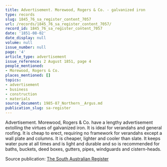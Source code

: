 ```yaml
---
title: Advertisement. Morewood, Rogers & Co. - galvanized iron
type: records
slug: 1845_76_sa_register_content_7057
url: /records/1845_76_sa_register_content_7057/
record_id: 1845_76_sa_register_content_7057
date: '1851-08-02'
date_display: null
volume: null
issue_number: null
page: '4'
article_type: advertisement
issue_reference: 2 August 1851, page 4
people_mentioned:
- Morewood, Rogers & Co.
places_mentioned: []
topics:
- advertisement
- business
- construction
- materials
source_document: 1985-87_Northern__Argus.md
publication_slug: sa-register
---
```


Advertisement.  Morewood, Rogers & Co. have a lengthy advertisement extolling the virtues of galvanized iron.  It is ideal for verandahs and general roofing.  It is cheap to erect, requiring no framework for verandahs except a wall plate and columns.  It is cheaper, lighter and cooler than slate.  It keeps water pure at all times and is light and durable and so is recommended for baths, buckets, deed boxes, gutters, pipes, windguards and cistern-heads.

Source publication: [The South Australian Register](/publications/sa-register/)
